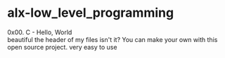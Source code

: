 # alx-low_level_programming
0x00. C - Hello, World </br>
beautiful the header of my files isn't it? You can make your own with this open source project. very easy to use


